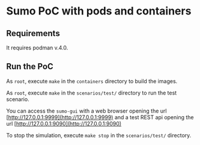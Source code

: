 # Sumo PoC with pods and containers

## Requirements

It requires podman v.4.0.

## Run the PoC

As ```root```, execute ```make``` in the ```containers``` directory to build the images.

As ```root```, execute ```make``` in the ```scenarios/test/``` directory to run the test scenario.

You can access the ```sumo-gui``` with a web browser opening the url [http://127.0.0.1:9999](http://127.0.0.1:9999) and a test REST api opening the url [http://127.0.0.1:9090](http://127.0.0.1:9090)

To stop the simulation, execute ```make stop``` in the ```scenarios/test/``` directory.
